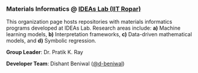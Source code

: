 ### **Materials Informatics @ [IDEAs Lab (IIT Ropar)](https://ideaslab.iitrpr.ac.in/)** 
This organization page hosts repositories with materials informatics programs developed at IDEAs Lab. Research areas include: **a)** Machine learning models, **b)** Interpretation frameworks, **c)** Data-driven mathematical models, and **d)** Symbolic regression.

**Group Leader**: Dr. Pratik K. Ray

**Developer Team**: Dishant Beniwal ([@d-beniwal](https://github.com/d-beniwal))
